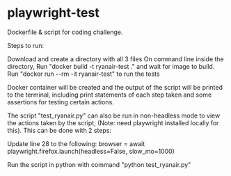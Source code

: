 # playwright-test

Dockerfile & script for coding challenge.

Steps to run:

Download and create a directory with all 3 files
On command line inside the directory, Run "docker build -t ryanair-test ." and wait for image to build.
Run "docker run --rm -it ryanair-test" to run the tests

Docker container will be created and the output of the script will be printed to the terminal, including print statements of each step taken and some assertions for testing certain actions.

The script "test_ryanair.py" can also be run in non-headless mode to view the actions taken by the script, (Note: need playwright installed locally for this).
This can be done with 2 steps:

Update line 28 to the following:
browser = await playwright.firefox.launch(headless=False, slow_mo=1000)

Run the script in python with command "python test_ryanair.py"
